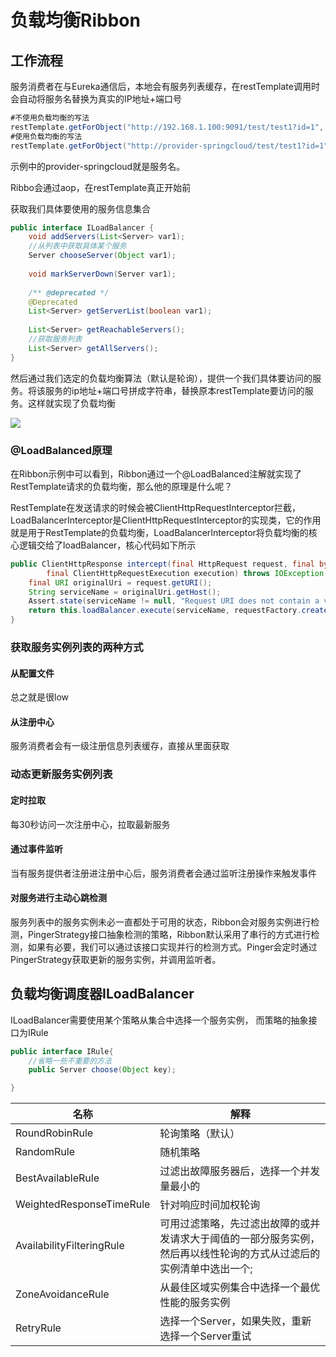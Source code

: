 # 负载均衡Ribbon

## 工作流程

服务消费者在与Eureka通信后，本地会有服务列表缓存，在restTemplate调用时会自动将服务名替换为真实的IP地址+端口号

```java
#不使用负载均衡的写法
restTemplate.getForObject("http://192.168.1.100:9091/test/test1?id=1", void.class); 
#使用负载均衡的写法
restTemplate.getForObject("http://provider-springcloud/test/test1?id=1", void.class);
```

示例中的provider-springcloud就是服务名。

Ribbo会通过aop，在restTemplate真正开始前

获取我们具体要使用的服务信息集合

```java
public interface ILoadBalancer {
    void addServers(List<Server> var1);
    //从列表中获取具体某个服务
    Server chooseServer(Object var1);
 
    void markServerDown(Server var1);
 
    /** @deprecated */
    @Deprecated
    List<Server> getServerList(boolean var1);
 
    List<Server> getReachableServers();
    //获取服务列表
    List<Server> getAllServers();
}
```

然后通过我们选定的负载均衡算法（默认是轮询），提供一个我们具体要访问的服务。将该服务的ip地址+端口号拼成字符串，替换原本restTemplate要访问的服务。这样就实现了负载均衡

![](D:\learning-notes\SpringCloud\负载均衡\iamge\v2-7d32d086bb8d3cc7fa0a3e30fc96d6a3_720w.jpg)

### @LoadBalanced原理

在Ribbon示例中可以看到，Ribbon通过一个@LoadBalanced注解就实现了RestTemplate请求的负载均衡，那么他的原理是什么呢？

RestTemplate在发送请求的时候会被ClientHttpRequestInterceptor拦截，LoadBalancerInterceptor是ClientHttpRequestInterceptor的实现类，它的作用就是用于RestTemplate的负载均衡，LoadBalancerInterceptor将负载均衡的核心逻辑交给了loadBalancer，核心代码如下所示

```Java
public ClientHttpResponse intercept(final HttpRequest request, final byte[] body,
		final ClientHttpRequestExecution execution) throws IOException {
	final URI originalUri = request.getURI();
	String serviceName = originalUri.getHost();
	Assert.state(serviceName != null, "Request URI does not contain a valid hostname: " + originalUri);
	return this.loadBalancer.execute(serviceName, requestFactory.createRequest(request, body, execution));
}
```

### 获取服务实例列表的两种方式

#### 从配置文件

总之就是很low

#### 从注册中心

服务消费者会有一级注册信息列表缓存，直接从里面获取

### 动态更新服务实例列表

#### 定时拉取

每30秒访问一次注册中心，拉取最新服务

#### 通过事件监听

当有服务提供者注册进注册中心后，服务消费者会通过监听注册操作来触发事件

#### 对服务进行主动心跳检测

服务列表中的服务实例未必一直都处于可用的状态，Ribbon会对服务实例进行检测，PingerStrategy接口抽象检测的策略，Ribbon默认采用了串行的方式进行检测，如果有必要，我们可以通过该接口实现并行的检测方式。Pinger会定时通过PingerStrategy获取更新的服务实例，并调用监听者。

## 负载均衡调度器ILoadBalancer

ILoadBalancer需要使用某个策略从集合中选择一个服务实例， 而策略的抽象接口为IRule

```java
public interface IRule{
    //省略一些不重要的方法
    public Server choose(Object key);

}
```

| 名称                      | 解释                                                         |
| ------------------------- | ------------------------------------------------------------ |
| RoundRobinRule            | 轮询策略（默认）                                             |
| RandomRule                | 随机策略                                                     |
| BestAvailableRule         | 过滤出故障服务器后，选择一个并发量最小的                     |
| WeightedResponseTimeRule  | 针对响应时间加权轮询                                         |
| AvailabilityFilteringRule | 可用过滤策略，先过滤出故障的或并发请求大于阈值的一部分服务实例，然后再以线性轮询的方式从过滤后的实例清单中选出一个; |
| ZoneAvoidanceRule         | 从最佳区域实例集合中选择一个最优性能的服务实例               |
| RetryRule                 | 选择一个Server，如果失败，重新选择一个Server重试             |